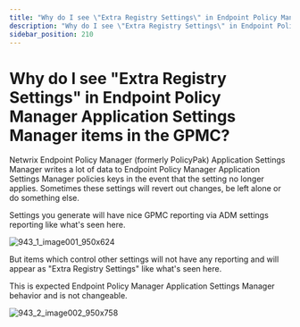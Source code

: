 ```yaml
---
title: "Why do I see \"Extra Registry Settings\" in Endpoint Policy Manager Application Settings Manager items in the GPMC?"
description: "Why do I see \"Extra Registry Settings\" in Endpoint Policy Manager Application Settings Manager items in the GPMC?"
sidebar_position: 210
---
```


# Why do I see "Extra Registry Settings" in Endpoint Policy Manager Application Settings Manager items in the GPMC?

Netwrix Endpoint Policy Manager (formerly PolicyPak) Application Settings Manager writes a lot of
data to Endpoint Policy Manager Application Settings Manager policies keys in the event that the
setting no longer applies. Sometimes these settings will revert out changes, be left alone or do
something else.

Settings you generate will have nice GPMC reporting via ADM settings reporting like what's seen
here.

![943_1_image001_950x624](/images/endpointpolicymanager/troubleshooting/applicationsettings/943_1_image001_950x624.webp)

But items which control other settings will not have any reporting and will appear as "Extra
Registry Settings" like what's seen here.

This is expected Endpoint Policy Manager Application Settings Manager behavior and is not
changeable.

![943_2_image002_950x758](/images/endpointpolicymanager/troubleshooting/applicationsettings/943_2_image002_950x758.webp)
